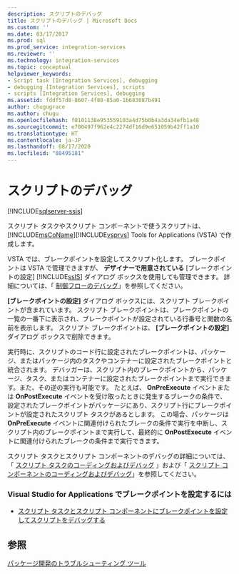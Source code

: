 ```yaml
---
description: スクリプトのデバッグ
title: スクリプトのデバッグ | Microsoft Docs
ms.custom: ''
ms.date: 03/17/2017
ms.prod: sql
ms.prod_service: integration-services
ms.reviewer: ''
ms.technology: integration-services
ms.topic: conceptual
helpviewer_keywords:
- Script task [Integration Services], debugging
- debugging [Integration Services], scripts
- scripts [Integration Services], debugging
ms.assetid: fddf57d8-8607-4f88-85a0-1b683087b491
author: chugugrace
ms.author: chugu
ms.openlocfilehash: f0101138e953559103a4d75b0b4a3da34efb1a48
ms.sourcegitcommit: e700497f962e4c2274df16d9e651059b42ff1a10
ms.translationtype: HT
ms.contentlocale: ja-JP
ms.lasthandoff: 08/17/2020
ms.locfileid: "88495181"
---
```

# <a name="debugging-script"></a>スクリプトのデバッグ

[!INCLUDE[sqlserver-ssis](../../includes/applies-to-version/sqlserver-ssis.md)]


  スクリプト タスクやスクリプト コンポーネントで使うスクリプトは、[!INCLUDE[msCoName](../../includes/msconame-md.md)][!INCLUDE[vsprvs](../../includes/vsprvs-md.md)] Tools for Applications (VSTA) で作成します。  
  
 VSTA では、ブレークポイントを設定してスクリプト化します。 ブレークポイントは VSTA で管理できますが、 **デザイナーで用意されている** [ブレークポイントの設定] [!INCLUDE[ssIS](../../includes/ssis-md.md)] ダイアログ ボックスを使用しても管理できます。 詳細については、「 [制御フローのデバッグ](../../integration-services/troubleshooting/debugging-control-flow.md)」を参照してください。  
  
 **[ブレークポイントの設定]** ダイアログ ボックスには、スクリプト ブレークポイントが含まれています。 スクリプト ブレークポイントは、ブレークポイントの一覧の一番下に表示され、ブレークポイントが設定されている行番号と関数の名前を表示します。 スクリプト ブレークポイントは、 **[ブレークポイントの設定]** ダイアログ ボックスで削除できます。  
  
 実行時に、スクリプトのコード行に設定されたブレークポイントは、パッケージ、またはパッケージ内のタスクやコンテナーに設定されたブレークポイントと統合されます。 デバッガーは、スクリプト内のブレークポイントから、パッケージ、タスク、またはコンテナーに設定されたブレークポイントまで実行できます。また、その逆の実行も可能です。 たとえば、 **OnPreExecute** イベントまたは **OnPostExecute** イベントを受け取ったときに発生するブレークの条件で、設定されたブレークポイントがパッケージにあり、スクリプト行にブレークポイントが設定されたスクリプト タスクがあるとします。 この場合、パッケージは **OnPreExecute** イベントに関連付けられたブレークの条件で実行を中断し、スクリプト内のブレークポイントまで実行して、最終的に **OnPostExecute** イベントに関連付けられたブレークの条件まで実行できます。  
  
 スクリプト タスクとスクリプト コンポーネントのデバッグの詳細については、「 [スクリプト タスクのコーディングおよびデバッグ](../../integration-services/extending-packages-scripting/task/coding-and-debugging-the-script-task.md) 」および「 [スクリプト コンポーネントのコーディングおよびデバッグ](../../integration-services/extending-packages-scripting/data-flow-script-component/coding-and-debugging-the-script-component.md)」を参照してください。  
  
### <a name="to-set-a-breakpoint-in-visual-studio-for-applications"></a>Visual Studio for Applications でブレークポイントを設定するには  
  
-   [スクリプト タスクとスクリプト コンポーネントにブレークポイントを設定してスクリプトをデバッグする](../../integration-services/extending-packages-scripting/debug-a-script-by-setting-breakpoints-in-a-script-task-and-script-component.md)  
  
## <a name="see-also"></a>参照  
 [パッケージ開発のトラブルシューティング ツール](../../integration-services/troubleshooting/troubleshooting-tools-for-package-development.md)  
  
  
